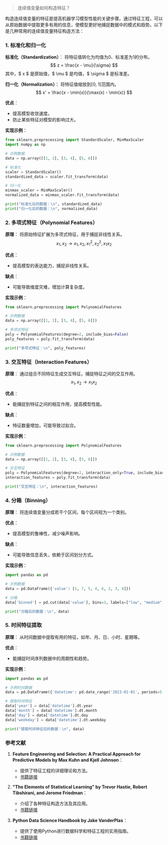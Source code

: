 > 连续值变量如何构造特征？


构造连续值变量的特征是提高机器学习模型性能的关键步骤。通过特征工程，可以从原始数据中提取更多有用的信息，使模型更好地捕捉数据中的模式和趋势。以下是几种常用的连续值变量特征构造方法：

### 1. 标准化和归一化

**标准化（Standardization）**：
将特征值转化为均值为0、标准差为1的分布。
$$ z = \frac{x - \mu}{\sigma} $$
其中，$ x $ 是原始值，$ \mu $ 是均值，$ \sigma $ 是标准差。

**归一化（Normalization）**：
将特征值缩放到[0, 1]范围内。
$$ x' = \frac{x - \min(x)}{\max(x) - \min(x)} $$

**优点**：
- 提高模型收敛速度。
- 防止某些特征对模型的影响过大。

**实现示例**：
```python
from sklearn.preprocessing import StandardScaler, MinMaxScaler
import numpy as np

# 示例数据
data = np.array([[1, 2], [3, 4], [5, 6]])

# 标准化
scaler = StandardScaler()
standardized_data = scaler.fit_transform(data)

# 归一化
minmax_scaler = MinMaxScaler()
normalized_data = minmax_scaler.fit_transform(data)

print("标准化后的数据：\n", standardized_data)
print("归一化后的数据：\n", normalized_data)
```

### 2. 多项式特征（Polynomial Features）

**原理**：
将原始特征扩展为多项式特征，用于捕捉非线性关系。
$$ x_1, x_2 \rightarrow x_1, x_2, x_1^2, x_2^2, x_1 x_2 $$

**优点**：
- 提高模型的表达能力，捕捉非线性关系。

**缺点**：
- 可能导致维度灾难，增加计算复杂度。

**实现示例**：
```python
from sklearn.preprocessing import PolynomialFeatures

# 示例数据
data = np.array([[1, 2], [3, 4], [5, 6]])

# 多项式特征
poly = PolynomialFeatures(degree=2, include_bias=False)
poly_features = poly.fit_transform(data)

print("多项式特征：\n", poly_features)
```

### 3. 交互特征（Interaction Features）

**原理**：
通过组合不同特征生成交互特征，捕捉特征之间的交互作用。
$$ x_1, x_2 \rightarrow x_1 x_2 $$

**优点**：
- 能捕捉到特征之间的相互作用，提高模型性能。

**缺点**：
- 特征数量增加，可能导致过拟合。

**实现示例**：
```python
from sklearn.preprocessing import PolynomialFeatures

# 示例数据
data = np.array([[1, 2], [3, 4], [5, 6]])

# 交互特征
poly = PolynomialFeatures(degree=2, interaction_only=True, include_bias=False)
interaction_features = poly.fit_transform(data)

print("交互特征：\n", interaction_features)
```

### 4. 分箱（Binning）

**原理**：
将连续值变量分成若干个区间，每个区间视为一个类别。

**优点**：
- 提高模型的鲁棒性，减少噪声影响。

**缺点**：
- 可能导致信息丢失，依赖于区间划分方式。

**实现示例**：
```python
import pandas as pd

# 示例数据
data = pd.DataFrame({'value': [1, 7, 5, 4, 6, 2, 3, 8]})

# 分箱
data['binned'] = pd.cut(data['value'], bins=3, labels=["low", "medium", "high"])

print("分箱后的数据：\n", data)
```

### 5. 时间特征提取

**原理**：
从时间数据中提取有用的特征，如年、月、日、小时、星期等。

**优点**：
- 能捕捉时间序列数据中的周期性和趋势。

**实现示例**：
```python
import pandas as pd

# 示例时间数据
data = pd.DataFrame({'datetime': pd.date_range('2023-01-01', periods=5, freq='D')})

# 提取时间特征
data['year'] = data['datetime'].dt.year
data['month'] = data['datetime'].dt.month
data['day'] = data['datetime'].dt.day
data['weekday'] = data['datetime'].dt.weekday

print("提取时间特征后的数据：\n", data)
```

### 参考文献

1. **Feature Engineering and Selection: A Practical Approach for Predictive Models by Max Kuhn and Kjell Johnson**：
   - 提供了特征工程的详细理论和方法。
   - [书籍链接](https://www.amazon.com/Feature-Engineering-Selection-Approach-Predictive/dp/1491953241)

2. **"The Elements of Statistical Learning" by Trevor Hastie, Robert Tibshirani, and Jerome Friedman**：
   - 介绍了各种特征构造方法及其应用。
   - [书籍链接](https://web.stanford.edu/~hastie/ElemStatLearn/)

3. **Python Data Science Handbook by Jake VanderPlas**：
   - 提供了使用Python进行数据科学和特征工程的实用指南。
   - [书籍链接](https://jakevdp.github.io/PythonDataScienceHandbook/)